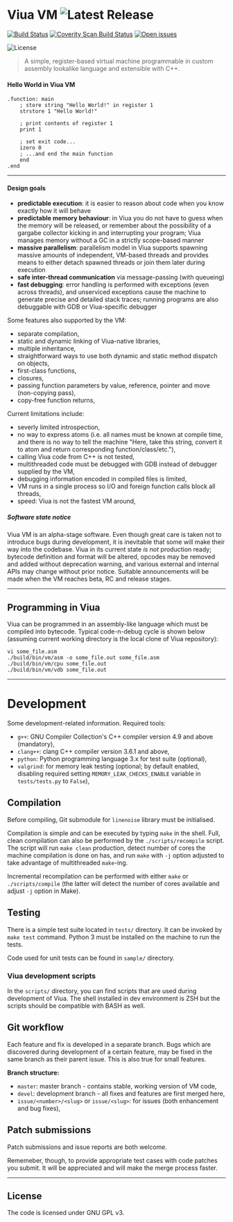 # Viua VM ![Latest Release](https://img.shields.io/github/tag/marekjm/viuavm.svg)

[![Build Status](https://travis-ci.org/marekjm/viuavm.svg)](https://travis-ci.org/marekjm/viuavm)
[![Coverity Scan Build Status](https://img.shields.io/coverity/scan/7140.svg)](https://scan.coverity.com/projects/marekjm-viuavm)
[![Open issues](https://img.shields.io/github/issues/marekjm/viuavm.svg)](https://github.com/marekjm/viuavm/issues)

![License](https://img.shields.io/github/license/marekjm/viuavm.svg)


> A simple, register-based virtual machine programmable in custom assembly lookalike language and
> extensible with C++.

#### Hello World in Viua VM

```
.function: main
    ; store string "Hello World!" in register 1
    strstore 1 "Hello World!"

    ; print contents of register 1
    print 1

    ; set exit code...
    izero 0
    ; ...and end the main function
    end
.end
```


----


#### Design goals

- **predictable execution**: it is easier to reason about code when you know exactly how it will behave
- **predictable memory behaviour**: in Viua you do not have to guess when the memory will be released, or
  remember about the possibility of a gargabe collector kicking in and interrupting your program;
  Viua manages memory without a GC in a strictly scope-based manner
- **massive parallelism**: parallelism model in Viua supports spawning massive amounts of independent, VM-based threads and
  provides means to either detach spawned threads or join them later during execution
- **safe inter-thread communication** via message-passing (with queueing)
- **fast debugging**: error handling is performed with exceptions (even across threads), and unserviced exceptions cause the machine
  to generate precise and detailed stack traces;
  running programs are also debuggable with GDB or Viua-specific debugger


Some features also supported by the VM:

- separate compilation,
- static and dynamic linking of Viua-native libraries,
- multiple inheritance,
- straightforward ways to use both dynamic and static method dispatch on objects,
- first-class functions,
- closures,
- passing function parameters by value, reference, pointer and move (non-copying pass),
- copy-free function returns,


Current limitations include:

- severly limited introspection,
- no way to express atoms (i.e. all names must be known at compile time, and there is no way to tell the machine "Here, take this string, convert it to atom and return corresponding function/class/etc."),
- calling Viua code from C++ is not tested,
- multithreaded code must be debugged with GDB instead of debugger supplied by the VM,
- debugging information encoded in compiled files is limited,
- VM runs in a single process so I/O and foreign function calls block all threads,
- speed: Viua is not the fastest VM around,


##### Software state notice

Viua VM is an alpha-stage software.
Even though great care is taken not to introduce bugs during development, it is inevitable that some will make their way into the codebase.
Viua in its current state *is not* production ready; bytecode definition and format will be altered, opcodes may be removed and
added without deprecation warning, and various external and internal APIs may change without prior notice.
Suitable announcements will be made when the VM reaches beta, RC and release stages.


----


## Programming in Viua

Viua can be programmed in an assembly-like language which must be compiled into bytecode.
Typical code-n-debug cycle is shown below (assuming current working directory
is the local clone of Viua repository):

```
vi some_file.asm
./build/bin/vm/asm -o some_file.out some_file.asm
./build/bin/vm/cpu some_file.out
./build/bin/vm/vdb some_file.out
```


----


# Development

Some development-related information.
Required tools:

* `g++`: GNU Compiler Collection's C++ compiler version 4.9 and above (mandatory),
* `clang++`: clang C++ compiler version 3.6.1 and above,
* `python`: Python programming language 3.x for test suite (optional),
* `valgrind`: for memory leak testing (optional; by default enabled, disabling required setting `MEMORY_LEAK_CHECKS_ENABLE` variable in `tests/tests.py` to `False`),


## Compilation

Before compiling, Git submodule for `linenoise` library must be initialised.

Compilation is simple and can be executed by typing `make` in the shell.
Full, clean compilation can also be performed by the `./scripts/recompile` script.
The script will run `make clean` production, detect number of cores the machine compilation is done on has, and
run `make` with `-j` option adjusted to take advantage of multithreaded `make`-ing.

Incremental recompilation can be performed with either `make` or `./scripts/compile` (the latter will detect the number of
cores available and adjust `-j` option in Make).


## Testing

There is a simple test suite located in `tests/` directory.
It can be invoked by `make test` command.
Python 3 must be installed on the machine to run the tests.

Code used for unit tests can be found in `sample/` directory.


### Viua development scripts

In the `scripts/` directory, you can find scripts that are used during development of Viua.
The shell installed in dev environment is ZSH but the scripts should be compatible with BASH as well.


## Git workflow

Each feature and fix is developed in a separate branch.
Bugs which are discovered during development of a certain feature,
may be fixed in the same branch as their parent issue.
This is also true for small features.

**Branch structure:**

- `master`: master branch - contains stable, working version of VM code,
- `devel`: development branch - all fixes and features are first merged here,
- `issue/<number>/<slug>` or `issue/<slug>`: for issues (both enhancement and bug fixes),


## Patch submissions

Patch submissions and issue reports are both welcome.

Rememeber, though, to provide appropriate test cases with code patches you submit.
It will be appreciated and will make the merge process faster.


----

## License

The code is licensed under GNU GPL v3.
